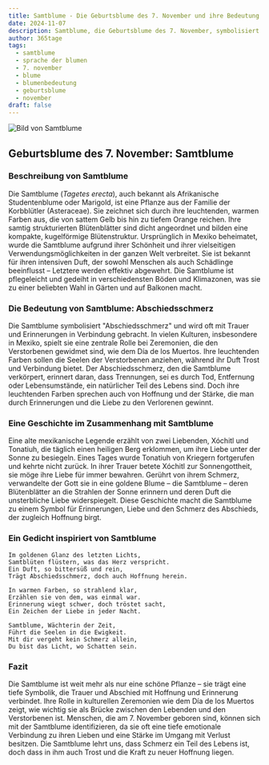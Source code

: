 ```yaml
---
title: Samtblume - Die Geburtsblume des 7. November und ihre Bedeutung
date: 2024-11-07
description: Samtblume, die Geburtsblume des 7. November, symbolisiert Abschiedsschmerz. Erfahre mehr über ihre Geschichte, Bedeutung und Symbolik in der Sprache der Blumen.
author: 365tage
tags:
  - samtblume
  - sprache der blumen
  - 7. november
  - blume
  - blumenbedeutung
  - geburtsblume
  - november
draft: false
---
```


![Bild von Samtblume](https://cdn.pixabay.com/photo/2022/07/03/14/40/marigold-7299451_640.jpg#center)


## Geburtsblume des 7. November: Samtblume

### Beschreibung von Samtblume

Die Samtblume (_Tagetes erecta_), auch bekannt als Afrikanische Studentenblume oder Marigold, ist eine Pflanze aus der Familie der Korbblütler (Asteraceae). Sie zeichnet sich durch ihre leuchtenden, warmen Farben aus, die von sattem Gelb bis hin zu tiefem Orange reichen. Ihre samtig strukturierten Blütenblätter sind dicht angeordnet und bilden eine kompakte, kugelförmige Blütenstruktur. Ursprünglich in Mexiko beheimatet, wurde die Samtblume aufgrund ihrer Schönheit und ihrer vielseitigen Verwendungsmöglichkeiten in der ganzen Welt verbreitet. Sie ist bekannt für ihren intensiven Duft, der sowohl Menschen als auch Schädlinge beeinflusst – Letztere werden effektiv abgewehrt. Die Samtblume ist pflegeleicht und gedeiht in verschiedensten Böden und Klimazonen, was sie zu einer beliebten Wahl in Gärten und auf Balkonen macht.

### Die Bedeutung von Samtblume: Abschiedsschmerz

Die Samtblume symbolisiert "Abschiedsschmerz" und wird oft mit Trauer und Erinnerungen in Verbindung gebracht. In vielen Kulturen, insbesondere in Mexiko, spielt sie eine zentrale Rolle bei Zeremonien, die den Verstorbenen gewidmet sind, wie dem Día de los Muertos. Ihre leuchtenden Farben sollen die Seelen der Verstorbenen anziehen, während ihr Duft Trost und Verbindung bietet. Der Abschiedsschmerz, den die Samtblume verkörpert, erinnert daran, dass Trennungen, sei es durch Tod, Entfernung oder Lebensumstände, ein natürlicher Teil des Lebens sind. Doch ihre leuchtenden Farben sprechen auch von Hoffnung und der Stärke, die man durch Erinnerungen und die Liebe zu den Verlorenen gewinnt.

### Eine Geschichte im Zusammenhang mit Samtblume

Eine alte mexikanische Legende erzählt von zwei Liebenden, Xóchitl und Tonatiuh, die täglich einen heiligen Berg erklommen, um ihre Liebe unter der Sonne zu besiegeln. Eines Tages wurde Tonatiuh von Kriegern fortgerufen und kehrte nicht zurück. In ihrer Trauer betete Xóchitl zur Sonnengottheit, sie möge ihre Liebe für immer bewahren. Gerührt von ihrem Schmerz, verwandelte der Gott sie in eine goldene Blume – die Samtblume – deren Blütenblätter an die Strahlen der Sonne erinnern und deren Duft die unsterbliche Liebe widerspiegelt. Diese Geschichte macht die Samtblume zu einem Symbol für Erinnerungen, Liebe und den Schmerz des Abschieds, der zugleich Hoffnung birgt.

### Ein Gedicht inspiriert von Samtblume

```
Im goldenen Glanz des letzten Lichts,  
Samtblüten flüstern, was das Herz verspricht.  
Ein Duft, so bittersüß und rein,  
Trägt Abschiedsschmerz, doch auch Hoffnung herein.  

In warmen Farben, so strahlend klar,  
Erzählen sie von dem, was einmal war.  
Erinnerung wiegt schwer, doch tröstet sacht,  
Ein Zeichen der Liebe in jeder Nacht.  

Samtblume, Wächterin der Zeit,  
Führt die Seelen in die Ewigkeit.  
Mit dir vergeht kein Schmerz allein,  
Du bist das Licht, wo Schatten sein.  
```

### Fazit

Die Samtblume ist weit mehr als nur eine schöne Pflanze – sie trägt eine tiefe Symbolik, die Trauer und Abschied mit Hoffnung und Erinnerung verbindet. Ihre Rolle in kulturellen Zeremonien wie dem Día de los Muertos zeigt, wie wichtig sie als Brücke zwischen den Lebenden und den Verstorbenen ist. Menschen, die am 7. November geboren sind, können sich mit der Samtblume identifizieren, da sie oft eine tiefe emotionale Verbindung zu ihren Lieben und eine Stärke im Umgang mit Verlust besitzen. Die Samtblume lehrt uns, dass Schmerz ein Teil des Lebens ist, doch dass in ihm auch Trost und die Kraft zu neuer Hoffnung liegen.